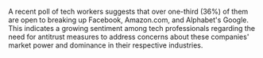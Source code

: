 A recent poll of tech workers suggests that over one-third (36%) of them are open to breaking up Facebook, Amazon.com, and Alphabet's Google. This indicates a growing sentiment among tech professionals regarding the need for antitrust measures to address concerns about these companies' market power and dominance in their respective industries.